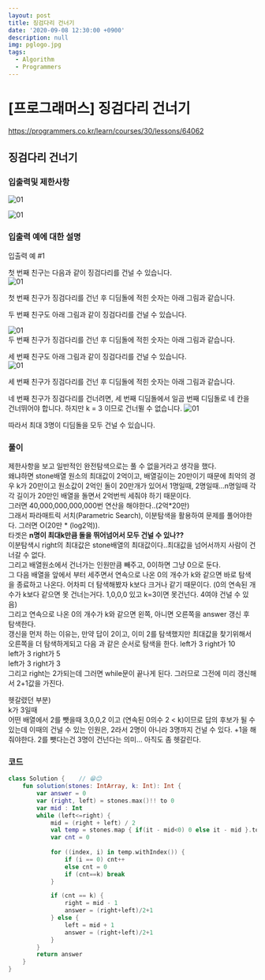 ```yaml
---
layout: post
title: 징검다리 건너기
date: '2020-09-08 12:30:00 +0900'
description: null
img: pglogo.jpg
tags:
  - Algorithm
  - Programmers
---
```


# [프로그래머스] 징검다리 건너기


<a href="https://programmers.co.kr/learn/courses/30/lessons/64062" target="_blank">https://programmers.co.kr/learn/courses/30/lessons/64062</a>

## 징검다리 건너기

### 입출력및 제한사항
![01]({{site.baseurl}}/assets/img/090802.PNG)


![01]({{site.baseurl}}/assets/img/090801.PNG)

### 입출력 예에 대한 설명
입출력 예 #1

첫 번째 친구는 다음과 같이 징검다리를 건널 수 있습니다.  
![01]({{site.baseurl}}/assets/img/step_stones_104.png)


첫 번째 친구가 징검다리를 건넌 후 디딤돌에 적힌 숫자는 아래 그림과 같습니다.  


두 번째 친구도 아래 그림과 같이 징검다리를 건널 수 있습니다.  

![01]({{site.baseurl}}/assets/img/step_stones_101.png)  
두 번째 친구가 징검다리를 건넌 후 디딤돌에 적힌 숫자는 아래 그림과 같습니다.  


세 번째 친구도 아래 그림과 같이 징검다리를 건널 수 있습니다.  
![01]({{site.baseurl}}/assets/img/step_stones_102.png)

세 번째 친구가 징검다리를 건넌 후 디딤돌에 적힌 숫자는 아래 그림과 같습니다.


네 번째 친구가 징검다리를 건너려면, 세 번째 디딤돌에서 일곱 번째 디딤돌로 네 칸을 건너뛰어야 합니다. 하지만 k = 3 이므로 건너뛸 수 없습니다.
![01]({{site.baseurl}}/assets/img/step_stones_103.png)

따라서 최대 3명이 디딤돌을 모두 건널 수 있습니다.

### 풀이

제한사항을 보고 일반적인 완전탐색으로는 풀 수 없을거라고 생각을 했다.  
왜냐하면 stone배열 원소의 최대값이 2억이고, 배열길이는 20만이기 때문에 최악의 경우 k가 20만이고 원소값이 2억인 돌이 20만개가 있어서 1명일때, 2명일때...n명일때 각각 길이가 20만인 배열을 돌면서 2억번씩 세줘야 하기 때문이다.  
그러면 40,000,000,000,000번 연산을 해야한다..(2억*20만)   
그래서 파라매트릭 서치(Parametric Search), 이분탐색을 활용하여 문제를 풀어야한다. 그러면 O(20만 * (log2억)).  
타겟은 <b>n명이 최대k만큼 돌을 뛰어넘어서 모두 건널 수 있나??</b>  
이분탐색시 right의 최대값은 stone배열의 최대값이다..최대값을 넘어서까지 사람이 건너갈 수 없다.  
그리고 배열원소에서 건너가는 인원만큼 빼주고, 0이하면 그냥 0으로 둔다.   
그 다음 배열을 앞에서 부터 세주면서 연속으로 나온 0의 개수가 k와 같으면 바로 탐색을 종료하고 나온다. 어차피 더 탐색해봤자 k보다 크거나 같기 때문이다.  (0의 연속된 개수가 k보다 같으면 못 건너는거다. 1,0,0,0 있고 k=3이면 못건넌다. 4여야 건널 수 있음)  
그리고 연속으로 나온 0의 개수가 k와 같으면 왼쪽, 아니면 오른쪽을 answer 갱신 후 탐색한다.  
갱신을 먼저 하는 이유는, 만약 답이 2이고, 이미 2를 탐색했지만 최대값을 찾기위해서 오른쪽을 더 탐색하게되고 다음 과 같은 순서로 탐색을 한다. 
left가 3 right가 10  
left가 3 right가 5  
left가 3 right가 3  
그리고 right는 2가되는데 그러면 while문이 끝나게 된다. 그러므로 그전에 미리 갱신해서 2+1값을 가진다.

헷갈렸던 부분)  
k가 3일때  
어떤 배열에서 2를 뺏을때 3,0,0,2 이고 (연속된 0의수 2 < k)이므로 답의 후보가 될 수 있는데 이때의 건널 수 있는 인원은, 2라서 2명이 아니라 3명까지 건널 수 있다. +1을 해줘야한다.
2를 뺏다는건 3명이 건넌다는 의미...
아직도 좀 헷갈린다.


### 코드
```kotlin
class Solution {    // 😁😊
    fun solution(stones: IntArray, k: Int): Int {
        var answer = 0
        var (right, left) = stones.max()!! to 0
        var mid : Int
        while (left<=right) {
            mid = (right + left) / 2
            val temp = stones.map { if(it - mid<0) 0 else it - mid }.toMutableList()
            var cnt = 0
            
            for ((index, i) in temp.withIndex()) {
                if (i == 0) cnt++
                else cnt = 0
                if (cnt==k) break
            }

            if (cnt == k) {
                right = mid - 1
                answer = (right+left)/2+1
            } else {
                left = mid + 1
                answer = (right+left)/2+1
            }
        }
        return answer
    }
}
```